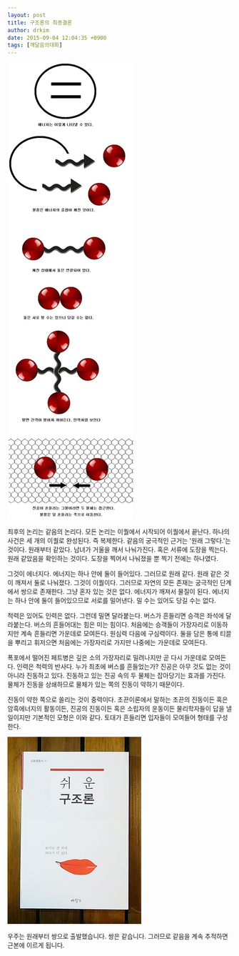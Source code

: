 ```yaml
---
layout: post
title: 구조론의 최종결론
author: drkim
date: 2015-09-04 12:04:35 +0900
tags: [깨달음의대화]
---
```


![](/files/attach/images/198/771/618/20.jpg)   


  

      
최후의 논리는 같음의 논리다. 모든 논리는 이퀄에서 시작되어 이퀄에서 끝난다. 하나의 사건은 세 개의 이퀄로 완성된다. 즉 복제한다. 같음의 궁극적인 근거는 '원래 그렇다.'는 것이다. 원래부터 같았다. 남녀가 거울을 깨서 나눠가진다. 혹은 서류에 도장을 찍는다. 원래 같았음을 확인하는 것이다. 도장을 찍어서 나눠졌을 뿐 찍기 전에는 하나였다. 

  


그것이 에너지다. 에너지는 하나 안에 둘이 들어있다. 그러므로 원래 같다. 원래 같은 것이 깨져서 둘로 나눠졌다. 그것이 이퀄이다. 그러므로 자연의 모든 존재는 궁극적인 단계에서 쌍으로 존재한다. 그냥 혼자 있는 것은 없다. 에너지가 깨져서 물질이 된다. 에너지는 하나 안에 둘이 들어있으므로 서로를 밀어낸다. 밀 수는 있어도 당길 수는 없다. 

  


척력은 있어도 인력은 없다. 그런데 밀면 달라붙는다. 버스가 흔들리면 승객은 좌석에 달라붙는다. 버스의 흔들어대는 힘은 미는 힘이다. 처음에는 승객들이 가장자리로 이동하지만 계속 흔들리면 가운데로 모여든다. 원심력 다음에 구심력이다. 둘을 담은 통에 티끌을 뿌리고 휘저으면 처음에는 가장자리로 가지만 나중에는 가운데로 모여든다. 

  


폭포에서 떨어진 페트병은 깊은 소의 가장자리로 밀려나지만 곧 다시 가운데로 모여든다. 인력은 척력의 반사다. 누가 최초에 버스를 흔들었는가? 진공은 아무 것도 없는 것이 아니라 진동하고 있다. 진동하고 있는 진공 속의 두 물체는 잡아당기는 효과를 가진다. 물체가 진동을 상쇄하므로 물체가 있는 쪽의 진동이 약하기 때문이다. 

  


진동이 약한 쪽으로 쏠리는 것이 중력이다. 초끈이론에서 말하는 초끈의 진동이든 혹은 암흑에너지의 활동이든, 진공의 진동이든 혹은 소립자의 운동이든 물리학자들이 답을 낼 일이지만 기본적인 모형은 이와 같다. 토대가 흔들리면 입자들이 모여들어 형태를 구성한다.

  



![](/files/attach/images/198/771/618/DSC01488.JPG)   


  


우주는 원래부터 쌍으로 출발했습니다. 쌍은 같습니다. 그러므로 같음을 계속 추적하면 근본에 이르게 됩니다.